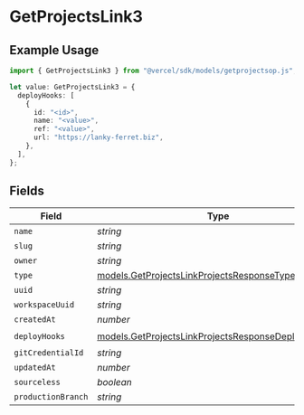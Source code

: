 # GetProjectsLink3

## Example Usage

```typescript
import { GetProjectsLink3 } from "@vercel/sdk/models/getprojectsop.js";

let value: GetProjectsLink3 = {
  deployHooks: [
    {
      id: "<id>",
      name: "<value>",
      ref: "<value>",
      url: "https://lanky-ferret.biz",
    },
  ],
};
```

## Fields

| Field                                                                                                          | Type                                                                                                           | Required                                                                                                       | Description                                                                                                    |
| -------------------------------------------------------------------------------------------------------------- | -------------------------------------------------------------------------------------------------------------- | -------------------------------------------------------------------------------------------------------------- | -------------------------------------------------------------------------------------------------------------- |
| `name`                                                                                                         | *string*                                                                                                       | :heavy_minus_sign:                                                                                             | N/A                                                                                                            |
| `slug`                                                                                                         | *string*                                                                                                       | :heavy_minus_sign:                                                                                             | N/A                                                                                                            |
| `owner`                                                                                                        | *string*                                                                                                       | :heavy_minus_sign:                                                                                             | N/A                                                                                                            |
| `type`                                                                                                         | [models.GetProjectsLinkProjectsResponseType](../models/getprojectslinkprojectsresponsetype.md)                 | :heavy_minus_sign:                                                                                             | N/A                                                                                                            |
| `uuid`                                                                                                         | *string*                                                                                                       | :heavy_minus_sign:                                                                                             | N/A                                                                                                            |
| `workspaceUuid`                                                                                                | *string*                                                                                                       | :heavy_minus_sign:                                                                                             | N/A                                                                                                            |
| `createdAt`                                                                                                    | *number*                                                                                                       | :heavy_minus_sign:                                                                                             | N/A                                                                                                            |
| `deployHooks`                                                                                                  | [models.GetProjectsLinkProjectsResponseDeployHooks](../models/getprojectslinkprojectsresponsedeployhooks.md)[] | :heavy_check_mark:                                                                                             | N/A                                                                                                            |
| `gitCredentialId`                                                                                              | *string*                                                                                                       | :heavy_minus_sign:                                                                                             | N/A                                                                                                            |
| `updatedAt`                                                                                                    | *number*                                                                                                       | :heavy_minus_sign:                                                                                             | N/A                                                                                                            |
| `sourceless`                                                                                                   | *boolean*                                                                                                      | :heavy_minus_sign:                                                                                             | N/A                                                                                                            |
| `productionBranch`                                                                                             | *string*                                                                                                       | :heavy_minus_sign:                                                                                             | N/A                                                                                                            |